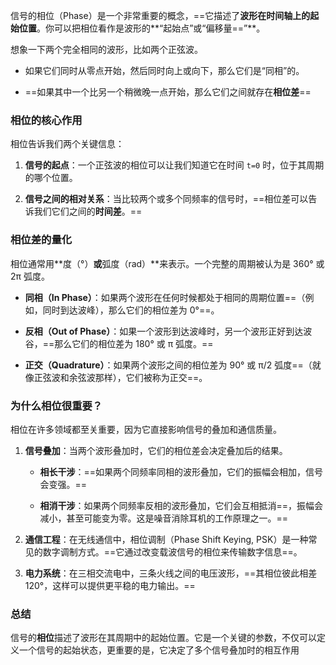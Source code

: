 信号的相位（Phase）是一个非常重要的概念，==它描述了**波形在时间轴上的起始位置**。你可以把相位看作是波形的**“起始点”或“偏移量==”**。

想象一下两个完全相同的波形，比如两个正弦波。

- 如果它们同时从零点开始，然后同时向上或向下，那么它们是“同相”的。
    
- ==如果其中一个比另一个稍微晚一点开始，那么它们之间就存在**相位差**==

### 相位的核心作用

相位告诉我们两个关键信息：

1. **信号的起点**：一个正弦波的相位可以让我们知道它在时间 `t=0` 时，位于其周期的哪个位置。
    
2. **信号之间的相对关系**：当比较两个或多个同频率的信号时，==相位差可以告诉我们它们之间的**时间差**。==

### 相位差的量化

相位通常用**度（°）**或**弧度（rad）**来表示。一个完整的周期被认为是 360° 或 2π 弧度。

- **同相（In Phase）**：如果两个波形在任何时候都处于相同的周期位置==（例如，同时到达波峰），那么它们的相位差为 0°==。
    
- **反相（Out of Phase）**：如果一个波形到达波峰时，另一个波形正好到达波谷，==那么它们的相位差为 180° 或 π 弧度。==
    
- **正交（Quadrature）**：如果两个波形之间的相位差为 90° 或 π/2 弧度==（就像正弦波和余弦波那样），它们被称为正交==。
    

### 为什么相位很重要？

相位在许多领域都至关重要，因为它直接影响信号的叠加和通信质量。

1. **信号叠加**：当两个波形叠加时，它们的相位差会决定叠加后的结果。
    
    - **相长干涉**：==如果两个同频率同相的波形叠加，它们的振幅会相加，信号会变强。==
        
    - **相消干涉**：如果两个同频率反相的波形叠加，它们会互相抵消==，振幅会减小，甚至可能变为零。这是噪音消除耳机的工作原理之一。==
        
2. **通信工程**：在无线通信中，相位调制（Phase Shift Keying, PSK）是一种常见的数字调制方式。==它通过改变载波信号的相位来传输数字信息==。
    
3. **电力系统**：在三相交流电中，三条火线之间的电压波形，==其相位彼此相差 120°，这样可以提供更平稳的电力输出。==

### 总结

信号的**相位**描述了波形在其周期中的起始位置。它是一个关键的参数，不仅可以定义一个信号的起始状态，更重要的是，它决定了多个信号叠加时的相互作用
